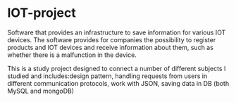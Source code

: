 # IOT-project
Software that provides an infrastructure to save information for various IOT devices. The software provides for companies the possibility to register products and IOT devices and receive information about them, such as whether there is a malfunction in the device.

This is a study project designed to connect a number of different subjects I studied and includes:design pattern, handling
requests from users in different communication protocols, work with JSON, saving data in DB (both MySQL and
mongoDB)
